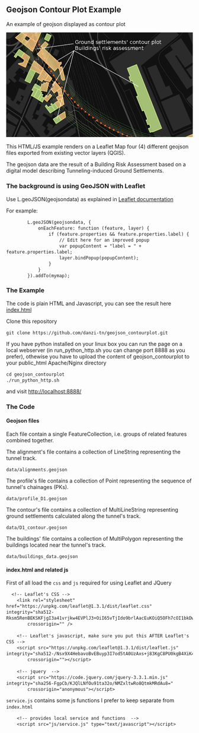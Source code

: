## Geojson Contour Plot Example

An example of geojson displayed as contour plot

![Screenshot](images/screenshot.png)

This HTML/JS example renders on a Leaflet Map four (4) different geojson files exported from existing vector layers (QGIS). 

The geojson data are the result of a Building Risk Assessment based on a digital model describing Tunneling-induced Ground Settlements.

### The background is using GeoJSON with Leaflet

Use L.geoJSON(geojsondata) as explained in  [Leaflet documentation](https://github.com/Leaflet/Leaflet/blob/master/docs/examples/geojson/index.md)

For example:

```
        L.geoJSON(geojsondata, {
            onEachFeature: function (feature, layer) {
                if (feature.properties && feature.properties.label) {
                    // Edit here for an improved popup
                    var popupContent = "label = " + feature.properties.label;
                    layer.bindPopup(popupContent);
                }
            }
        }).addTo(mymap);
```

### The Example

The code is plain HTML and Javascript, you can see the result here [index.html](https://danzi-tn.github.io/geojson_contourplot/)

Clone this repository

```
git clone https://github.com/danzi-tn/geojson_contourplot.git
```

If you have python installed on your linux box you can run the page on a local webserver (in run_python_http.sh you can change port 8888 as you prefer), othewise you have to upload the content of geojson_contourplot to your public_html Apache/Nginx directory

```
cd geojson_contourplot
./run_python_http.sh
```

and visit [http://localhost:8888/](http://localhost:8888/)

### The Code

#### Geojson files
Each file contain a single FeatureCollection, i.e. groups of related features combined together.

The alignment's file contains a collection of LineString representing the tunnel track.
```
data/alignments.geojson
```

The profile's file contains a collection of Point representing the sequence of tunnel's chainages (PKs).
```
data/profile_D1.geojson
```

The contour's file contains a collection of MultiLineString representing ground settlements calculated along the tunnel's track.
```
data/D1_contour.geojson
```

The buildings' file contains a collection of MultiPolygon representing the buildings located near the tunnel's track.
```
data/buildings_data.geojson
```

#### index.html and related js

First of all load the ```css``` and ```js``` required for using Leaflet and JQuery 

```
  <!-- Leaflet's CSS -->
    <link rel="stylesheet" href="https://unpkg.com/leaflet@1.3.1/dist/leaflet.css" integrity="sha512-Rksm5RenBEKSKFjgI3a41vrjkw4EVPlJ3+OiI65vTjIdo9brlAacEuKOiQ5OFh7cOI1bkDwLqdLw3Zg0cRJAAQ=="
        crossorigin="" />

    <!-- Leaflet's javascript, make sure you put this AFTER Leaflet's CSS -->
    <script src="https://unpkg.com/leaflet@1.3.1/dist/leaflet.js" integrity="sha512-/Nsx9X4HebavoBvEBuyp3I7od5tA0UzAxs+j83KgC8PU0kgB4XiK4Lfe4y4cgBtaRJQEIFCW+oC506aPT2L1zw=="
        crossorigin=""></script>

    <!-- jquery  -->
    <script src="https://code.jquery.com/jquery-3.3.1.min.js" integrity="sha256-FgpCb/KJQlLNfOu91ta32o/NMZxltwRo8QtmkMRdAu8="
        crossorigin="anonymous"></script>
```

```service.js``` contains some js functions I prefer to keep separate from ```index.html```

```
    <!-- provides local service and functions  -->
    <script src="js/service.js" type="text/javascript"></script>
```


